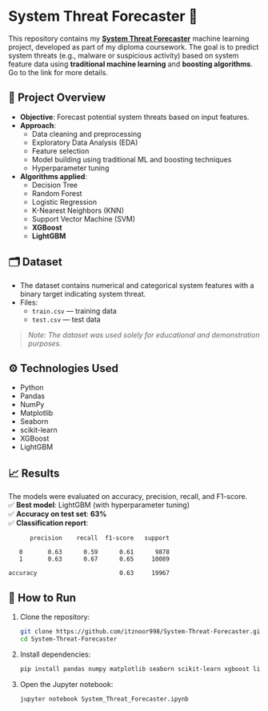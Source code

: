 # System Threat Forecaster 🔐

This repository contains my [**System Threat Forecaster**](https://www.kaggle.com/competitions/System-Threat-Forecaster) machine learning project, developed as part of my diploma coursework. The goal is to predict system threats (e.g., malware or suspicious activity) based on system feature data using **traditional machine learning** and **boosting algorithms**. Go to the link for more details.

## 📌 Project Overview

- **Objective**: Forecast potential system threats based on input features.
- **Approach**:
  - Data cleaning and preprocessing
  - Exploratory Data Analysis (EDA)
  - Feature selection
  - Model building using traditional ML and boosting techniques
  - Hyperparameter tuning
- **Algorithms applied**:
  - Decision Tree
  - Random Forest
  - Logistic Regression
  - K-Nearest Neighbors (KNN)
  - Support Vector Machine (SVM)
  - **XGBoost**
  - **LightGBM**

## 🗂 Dataset

- The dataset contains numerical and categorical system features with a binary target indicating system threat.
- Files:
  - `train.csv` — training data
  - `test.csv` — test data

> *Note: The dataset was used solely for educational and demonstration purposes.*

## ⚙️ Technologies Used

- Python
- Pandas
- NumPy
- Matplotlib
- Seaborn
- scikit-learn
- XGBoost
- LightGBM

## 📈 Results

The models were evaluated on accuracy, precision, recall, and F1-score.  
✅ **Best model**: LightGBM (with hyperparameter tuning)  
✅ **Accuracy on test set**: **63%**  
✅ **Classification report**:

          precision    recall  f1-score   support

       0       0.63      0.59      0.61      9878
       1       0.63      0.67      0.65     10089

    accuracy                       0.63     19967


## 🚀 How to Run

1. Clone the repository:
   ```bash
   git clone https://github.com/itznoor998/System-Threat-Forecaster.git
   cd System-Threat-Forecaster
    ```

2. Install dependencies:
    ```bash
    pip install pandas numpy matplotlib seaborn scikit-learn xgboost lightgbm
    ```

3. Open the Jupyter notebook:
    ```bash
    jupyter notebook System_Threat_Forecaster.ipynb
    ```
